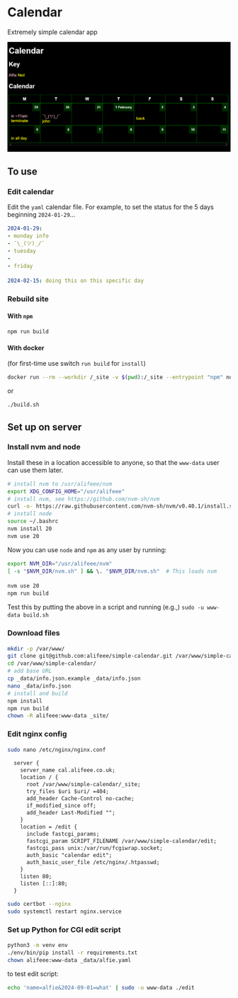 # Calendar

Extremely simple calendar app

![Screenshot of page](images/calendar.png)

## To use

### Edit calendar

Edit the `yaml` calendar file. For example, to set the status for the 5 days beginning `2024-01-29`...

```yaml
2024-01-29:
- monday info
- ¯\_(ツ)_/¯
- tuesday
-
- friday

2024-02-15: doing this on this specific day
```

### Rebuild site

#### With `npm`

```bash
npm run build
```

#### With docker

(for first-time use switch `run build` for `install`)

```bash
docker run --rm --workdir /_site -v $(pwd):/_site --entrypoint "npm" node:18.16.1-alpine3.18 run build
```

or

```bash
./build.sh
```

## Set up on server

### Install nvm and node

Install these in a location accessible to anyone, so that the `www-data` user can use them later.

```bash
# install nvm to /usr/alifeee/nvm
export XDG_CONFIG_HOME="/usr/alifeee"
# install nvm, see https://github.com/nvm-sh/nvm
curl -o- https://raw.githubusercontent.com/nvm-sh/nvm/v0.40.1/install.sh | bash
# install node
source ~/.bashrc
nvm install 20
nvm use 20
```

Now you can use `node` and `npm` as any user by running:

```bash
export NVM_DIR="/usr/alifeee/nvm"
[ -s "$NVM_DIR/nvm.sh" ] && \. "$NVM_DIR/nvm.sh"  # This loads nvm

nvm use 20
npm run build
```

Test this by putting the above in a script and running (e.g.,) `sudo -u www-data build.sh`

### Download files

```bash
mkdir -p /var/www/
git clone git@github.com:alifeee/simple-calendar.git /var/www/simple-calendar/
cd /var/www/simple-calendar/
# add base URL
cp _data/info.json.example _data/info.json
nano _data/info.json
# install and build
npm install
npm run build
chown -R alifeee:www-data _site/
```

### Edit nginx config

```bash
sudo nano /etc/nginx/nginx.conf
```

```nginx
  server {
    server_name cal.alifeee.co.uk;
    location / {
      root /var/www/simple-calendar/_site;
      try_files $uri $uri/ =404;
      add_header Cache-Control no-cache;
      if_modified_since off;
      add_header Last-Modified "";
    }
    location = /edit {
      include fastcgi_params;
      fastcgi_param SCRIPT_FILENAME /var/www/simple-calendar/edit;
      fastcgi_pass unix:/var/run/fcgiwrap.socket;
      auth_basic "calendar edit";
      auth_basic_user_file /etc/nginx/.htpasswd;
    }
    listen 80;
    listen [::]:80;
  }
```

```bash
sudo certbot --nginx
sudo systemctl restart nginx.service
```

### Set up Python for CGI edit script

```bash
python3 -m venv env
./env/bin/pip install -r requirements.txt
chown alifeee:www-data _data/alfie.yaml
```

to test edit script:

```bash
echo 'name=alfie&2024-09-01=what' | sudo -u www-data ./edit
```
